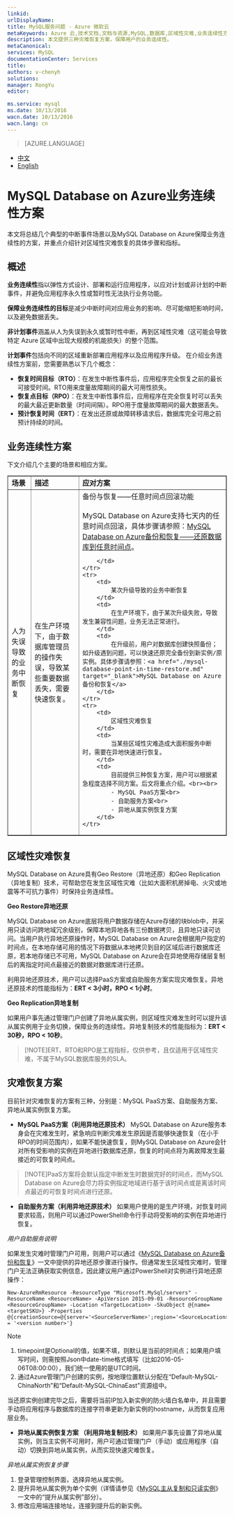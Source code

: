 ```yaml
---
linkid: 
urlDisplayName: 
title: MySQL服务问题 - Azure 微软云
metaKeywords: Azure 云,技术文档,文档与资源,MySQL,数据库,区域性灾难,业务连续性方案,常见问题,Azure MySQL, MySQL PaaS,Azure MySQL PaaS, Azure MySQL Service, Azure RDS,FAQ
description: 本文提供三种灾难恢复方案，保障用户的业务连续性。
metaCanonical: 
services: MySQL
documentationCenter: Services
title: 
authors: v-chenyh
solutions: 
manager: RongYu
editor: 

ms.service: mysql
ms.date: 10/13/2016
wacn.date: 10/13/2016
wacn.lang: cn
---
```


> [AZURE.LANGUAGE]
- [中文](./mysql-database-business-continuity-disaster-recovery.md)
- [English](./mysql-database-enus-business-continuity-disaster-recovery.md)

# MySQL Database on Azure业务连续性方案

本文将总结几个典型的中断事件场景以及MySQL Database on Azure保障业务连续性的方案，并重点介绍针对区域性灾难恢复的具体步骤和指标。

## 概述 ##

**业务连续性**指以弹性方式设计、部署和运行应用程序，以应对计划或非计划的中断事件，并避免应用程序永久性或暂时性无法执行业务功能。

**保障业务连续性的目标**是减少中断时间对应用业务的影响、尽可能缩短影响时间，以及避免数据丢失。

**非计划事件**涵盖从人为失误到永久或暂时性中断，再到区域性灾难（这可能会导致特定 Azure 区域中出现大规模的机能损失）的整个范围。

**计划事件**包括向不同的区域重新部署应用程序以及应用程序升级。
在介绍业务连续性方案前，您需要熟悉以下几个概念：

* **恢复时间目标（RTO）**：在发生中断性事件后，应用程序完全恢复之前的最长可接受时间。RTO用来度量故障期间的最大可用性损失。
* **恢复点目标（RPO）**：在发生中断性事件后，应用程序在完全恢复时可以丢失的最大最近更新数量（时间间隔）。RPO用于度量故障期间的最大数据丢失。
* **预计恢复时间（ERT）**：在发出还原或故障转移请求后，数据库完全可用之前预计持续的时间。

## 业务连续性方案 ##

下文介绍几个主要的场景和相应方案。

<table width="100%" border="1" cellspacing="0" cellpadding="0">
	<tr>
		<td>
			<b>场景</b>
		</td>
		<td>
			<b>描述</b>
		</td>
		<td>
			<b>应对方案</b>
		</td>
	</tr>
	<tr>
		<td>
			人为失误导致的业务中断恢复
		</td>
		<td>
			在生产环境下，由于数据库管理员的操作失误，导致某些重要数据丢失，需要快速恢复。
		</td>
		<td>
			备份与恢复——任意时间点回滚功能<br><br>
			MySQL Database on Azure支持七天内的任意时间点回滚，具体步骤请参照：<a href="./mysql-database-point-in-time-restore.md" target="_blank">MySQL Database on Azure备份和恢复——还原数据库到任意时间点</a>。

		</td>
	</tr>
	<tr>
		<td>
			某次升级导致的业务中断恢复
		</td>
		<td>
			在生产环境下，由于某次升级失败，导致发生兼容性问题，业务无法正常进行。
		</td>
		<td>
			在升级前，用户对数据库创建快照备份；如升级遇到问题，可以快速还原完全备份到新实例/原实例。具体步骤请参照：<a href="./mysql-database-point-in-time-restore.md" target="_blank">MySQL Database on Azure备份和恢复</a>
		</td>
	</tr>
	<tr>
		<td>
			区域性灾难恢复
		</td>
		<td>
			当某些区域性灾难造成大面积服务中断时，需要在异地快速进行恢复。
		</td>
		<td>
			目前提供三种恢复方案，用户可以根据紧急程度选择不同方案。后文将重点介绍。<br><br>
			- MySQL PaaS方案<br>
			- 自助服务方案<br>
			- 异地从属实例恢复方案
		</td>
	</tr>
</table>

## 区域性灾难恢复 ##

MySQL Database on Azure具有Geo Restore（异地还原）和Geo Replication（异地复制）技术，可帮助您在发生区域性灾难（比如大面积机房掉电、火灾或地震等不可抗力事件）时保持业务连续性。

**Geo Restore异地还原**

MySQL Database on Azure底层将用户数据存储在Azure存储的块blob中，并采用只读访问跨地域冗余级别，保障本地异地各有三份数据拷贝，且异地只读可访问。当用户执行异地还原操作时，MySQL Database on Azure会根据用户指定的时间点，在本地存储可用的情况下将数据从本地拷贝到目的区域后进行数据库还原，若本地存储已不可用，MySQL Database on Azure会在异地使用存储层复制后的离指定时间点最接近的数据对数据库进行还原。

利用异地还原技术，用户可以选择PaaS方案或自助服务方案实现灾难恢复。异地还原技术的性能指标为：**ERT < 3小时，RPO < 1小时**。

**Geo Replication异地复制**

如果用户事先通过管理门户创建了异地从属实例，则区域性灾难发生时可以提升该从属实例用于业务切换，保障业务的连续性。异地复制技术的性能指标为：**ERT < 30秒，RPO < 10秒**。

>[!NOTE]ERT、RTO和RPO是工程指标，仅供参考，且仅适用于区域性灾难，不属于MySQL数据库服务的SLA。

## 灾难恢复方案 ##

目前针对灾难恢复的方案有三种，分别是：MySQL PaaS方案、自助服务方案、异地从属实例恢复方案。

* **MySQL PaaS方案（利用异地还原技术）**	MySQL Database on Azure服务本身会在灾难发生时，紧急响应判断灾难发生原因是否能够快速恢复（在小于RPO的时间范围内），如果不能快速恢复，则MySQL Database on Azure会针对所有受影响的实例在异地进行数据库还原，恢复的时间点将为离故障发生最接近的可恢复时间点。

>[!NOTE]PaaS方案将会默认指定中断发生时数据完好的时间点，而MySQL Database on Azure会尽力将实例指定地域进行基于该时间点或是离该时间点最近的可恢复时间点进行还原。

* **自助服务方案（利用异地还原技术）**	如果用户使用的是生产环境，对恢复时间要求较高，则用户可以通过PowerShell命令行手动将受影响的实例在异地进行恢复。

*用户自助服务说明*

如果发生灾难时管理门户可用，则用户可以通过《[MySQL Database on Azure备份和恢复](http://wacn-ppe.chinacloudsites.cn/documentation/articles/mysql-database-point-in-time-restore/)》一文中提供的异地还原步骤进行操作。但通常发生区域性灾难时，管理门户无法正确获取实例信息，因此建议用户通过PowerShell对实例进行异地还原操作：

	New-AzureRmResource -ResourceType "Microsoft.MySql/servers" -ResourceName <ResourceName> -ApiVersion 2015-09-01 -ResourceGroupName <ResourceGroupName> -Location <TargetLocation> -SkuObject @{name=<targetSKU>} -Properties @{creationSource=@{server='<SourceServerName>';region='<SourceLocation>';timepoint='<TimeTag>'};version = '<version number>'}

>[!NOTE]
>1. timepoint是Optional的值，如果不填，则默认是当前的时间点；如果用户填写时间，则需按照Json中date-time格式填写（比如2016-05-06T08:00:00），我们统一使用的是UTC时间。
>2. 通过Azure管理门户创建的实例，按地理位置默认分配在“Default-MySQL-ChinaNorth”和“Default-MySQL-ChinaEast”资源组中。

当还原实例创建完毕之后，需要将当前IP加入新实例的防火墙白名单中，并且需要手动将应用程序与数据库的连接字符串更新为新实例的hostname，从而恢复应用层业务。

* **异地从属实例恢复方案 （利用异地复制技术）**	如果用户事先设置了异地从属实例，则当主实例不可用时，用户可通过管理门户（手动）或应用程序（自动）切换到异地从属实例，从而实现快速灾难恢复。

*异地从属实例恢复步骤*

1. 登录管理控制界面，选择异地从属实例。
2. 提升异地从属实例为单个实例（详情请参见《[MySQL主从复制和只读实例](./mysql-database-read-replica.md)》一文中的“提升从属实例”部分）。
3. 修改应用端连接地址，连接到提升后的新实例。